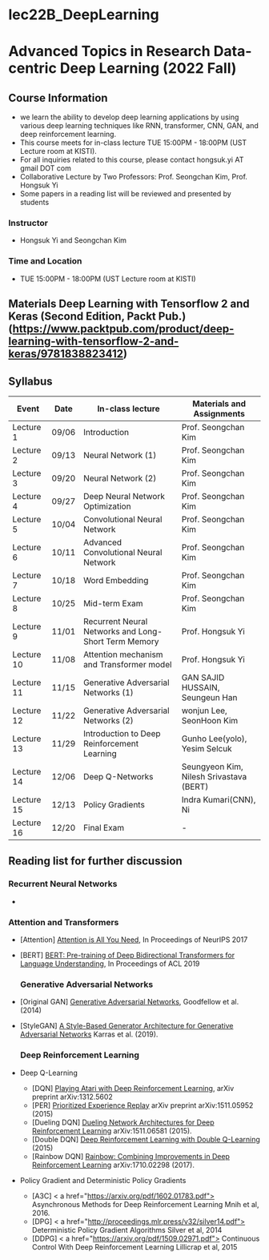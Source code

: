 # lec22B_DeepLearning
# Advanced Topics in Research Data-centric Deep Learning (2022 Fall)  
## Course Information
- we learn the ability to develop deep learning applications by using various deep learning techniques like RNN, transformer, CNN, GAN, and deep reinforcement learning.
- This course meets for in-class lecture TUE 15:00PM - 18:00PM (UST Lecture room at KISTI).
- For all inquiries related to this course, please contact hongsuk.yi AT gmail DOT com
- Collaborative Lecture by Two Professors: Prof. Seongchan Kim, Prof. Hongsuk Yi
- Some papers in a reading list will be reviewed and presented by students
### Instructor
- Hongsuk Yi and Seongchan Kim 
### Time and Location
-  TUE 15:00PM - 18:00PM (UST Lecture room at KISTI)
## Materials  Deep Learning with Tensorflow 2 and Keras (Second Edition, Packt Pub.) (https://www.packtpub.com/product/deep-learning-with-tensorflow-2-and-keras/9781838823412)


## Syllabus
Event|Date|In-class lecture|Materials and Assignments
|---------|----|-------------|------------|
Lecture 1|09/06|Introduction |Prof. Seongchan Kim | 
Lecture 2|09/13|Neural Network (1) |Prof. Seongchan Kim | 
Lecture 3|09/20|Neural Network (2) | Prof. Seongchan Kim | 
Lecture 4|09/27|Deep Neural Network Optimization | Prof. Seongchan Kim | 
Lecture 5|10/04|Convolutional Neural Network | Prof. Seongchan Kim | 
Lecture 6|10/11|Advanced Convolutional Neural Network| Prof. Seongchan Kim | 
Lecture 7|10/18|Word Embedding | Prof. Seongchan Kim | 
Lecture 8|10/25|Mid-term Exam | Prof. Seongchan Kim | 
Lecture 9|11/01|Recurrent Neural Networks and Long-Short Term Memory  | Prof. Hongsuk Yi| 
Lecture 10|11/08|Attention mechanism and Transformer model | Prof. Hongsuk Yi | 
Lecture 11|11/15|Generative Adversarial Networks (1) | GAN SAJID HUSSAIN, Seungeun Han | 
Lecture 12|11/22|Generative Adversarial Networks (2)  |wonjun Lee, SeonHoon Kim | 
Lecture 13|11/29|Introduction to Deep Reinforcement Learning| Gunho Lee(yolo), Yesim Selcuk | 
Lecture 14|12/06|Deep Q-Networks | Seungyeon Kim, Nilesh Srivastava (BERT)| 
Lecture 15|12/13|Policy Gradients  | Indra Kumari(CNN), Ni | 
Lecture 16|12/20|Final Exam |-| 


## Reading list for further discussion
  
### Recurrent Neural Networks
- 

### Attention and Transformers

- [Attention] <a href=https://arxiv.org/pdf/1706.03762.pdf> Attention is All You Need</a>, In Proceedings of NeurIPS 2017  
  
- [BERT] <a href=https://www.aclweb.org/anthology/N19-1423> BERT: Pre-training of Deep Bidirectional Transformers for Language Understanding</a>, In Proceedings of ACL 2019

  ### Generative Adversarial Networks  
  
- [Original GAN] <a href="https://arxiv.org/pdf/1406.2661.pdf"> Generative Adversarial Networks</a>, Goodfellow et al. (2014)
- [StyleGAN] <a href="https://arxiv.org/pdf/1812.04948.pdf"> A Style-Based Generator Architecture for Generative Adversarial Networks</a>  Karras et al. (2019).
 

  ### Deep Reinforcement Learning           
- Deep Q-Learning
  - [DQN] <a href="https://www.cs.toronto.edu/~vmnih/docs/dqn.pdf"> Playing Atari with Deep Reinforcement Learning</a>, arXiv preprint arXiv:1312.5602  
  - [PER] <a href="https://arxiv.org/pdf/1511.05952.pdf"> Prioritized Experience Replay</a> arXiv preprint arXiv:1511.05952 (2015) 
  - [Dueling DQN] <a href="https://arxiv.org/pdf/1511.06581.pdf"> Dueling Network Architectures for Deep Reinforcement Learning</a> arXiv:1511.06581 (2015).  
  - [Double DQN] <a href="https://arxiv.org/pdf/1509.06461.pdf">  Deep Reinforcement Learning with Double Q-Learning</a> (2015)  
  - [Rainbow DQN] <a href="https://arxiv.org/pdf/1710.02298.pdf"> Rainbow: Combining Improvements in Deep Reinforcement Learning</a> arXiv:1710.02298 (2017).  
- Policy Gradient and  Deterministic Policy Gradients    
  - [A3C] < a href="https://arxiv.org/pdf/1602.01783.pdf"> Asynchronous Methods for Deep Reinforcement Learning</a> Mnih et al, 2016.  
  - [DPG] < a href="http://proceedings.mlr.press/v32/silver14.pdf"> Deterministic Policy Gradient Algorithms</a> Silver et al, 2014  
  - [DDPG] < a href="https://arxiv.org/pdf/1509.02971.pdf"> Continuous Control With Deep Reinforcement Learning</a> Lillicrap et al, 2015
